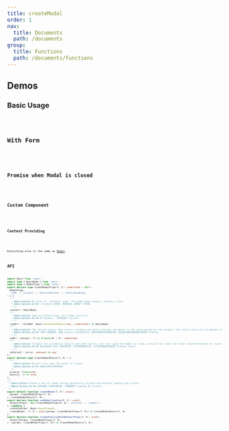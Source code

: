 ```yaml
---
title: createModal
order: 1
nav:
  title: Documents
  path: /documents
group:
  title: Functions
  path: /documents/functions
---
```


## Demos

### Basic Usage

<code title="Basic" src="./demos/basic.tsx" />

### With Form

<code
  title="With Form"
  src="./demos/with-form.tsx"
  desc="Attempts to call `Form`'s `validateFieldsReturnFormatValue` or `validateFields` method when you click Ok button, and its returned value will be passed to `onOk`. If `onOk` returns a promise, Ok button will be loading until the promise done, if rejected, the modal won't close."
/>

### Promise when Modal is closed

<code
  title="Promise"
  src="./demos/with-form-promise.tsx"
  desc="Results only when the modal is closed."
/>

### Custom Component

<code
  title="Custom Component"
  src="./demos/custom-component.tsx"
  desc="Custom Component is treated like a form."
/>

### Context Providing

<code
  title="Context Providing"
  src="./demos/context.tsx"
/>

Everything else is the same as [Modal](https://ant.design/components/modal/#header).

## API

```ts
import React from 'react';
import type { ReactNode } from 'react';
import type { ModalProps } from 'antd';
export declare type CreateModalProps<T, R = undefined> = Omit<
  ModalProps,
  'onOk' | 'visible' | 'destroyOnClose' | 'confirmLoading'
> & {
  /**
   * @description An alias to `children` prop. The modal body content, usually a form.
   * @description.zh-CN `children`的别名，弹窗内容，通常是一个表单。
   * */
  content?: ReactNode;
  /**
   * @description Same as content prop, but higher priority
   * @description.zh-CN 同 content ，优先级高于 content
   * */
  render?: (formRef: React.MutableRefObject<any | undefined>) => ReactNode;
  /**
   * @description "Ok" button events that return a Promise can delay closing. Parameter is the value passed by the content, the return value will be passed to the final return Promise.
   * @description.zh-CN “确认”按钮事件，返回 promise 可以延迟关闭。参数为弹窗内容传递的值，返回值会被传递给最终返回的 Promise。
   * */
  onOk?: (values?: T) => Promise<R> | R | undefined;
  /**
   * @description Callback for validation failure and onOk failure, will not cause the modal to close, and will not cause the final returned Promise to reject
   * @description.zh-CN 验证失败和 onOk 失败的回调，不会导致弹窗关闭，也不会导致最终返回的 Promise reject
   * */
  onFailed?: (error: unknown) => any;
};
export declare type CreateModalReturn<T, R> = {
  /**
   * @description Results only when the modal is closed.
   * @description.zh-CN 弹窗关闭时才有的结果
   */
  promise: Promise<R>;
  destory: () => void;
};
/**
 * @description Create a one-off modal dialog dynamically without maintenance loading and visible.
 * @description.zh-CN 动态创建一次性的模态框，不需要维护 loading 和 visible。
 */
export default function createModal<T, R = void>(
  params: CreateModalProps<T, R>,
): CreateModalReturn<T, R>;
export declare function useModalCreation<P, Q = void>(
  defaultProps?: Omit<CreateModalProps<P, Q>, 'children' | 'render'>,
): readonly [
  contextHolder: React.ReactElement,
  createModal: <T, R = void>(params: CreateModalProps<T, R>) => CreateModalReturn<T, R>,
];
export declare function createFunctionWithDefaultProps<T, R = void>(
  defaultParams: CreateModalProps<T, R>,
): (params: CreateModalProps<T, R>) => CreateModalReturn<T, R>;
```
